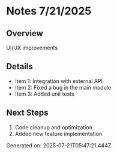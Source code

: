 # Notes 7/21/2025

## Overview
UI/UX improvements

## Details
- Item 1: Integration with external API
- Item 2: Fixed a bug in the main module
- Item 3: Added unit tests

## Next Steps
1. Code cleanup and optimization
2. Added new feature implementation

Generated on: 2025-07-21T05:47:21.444Z

